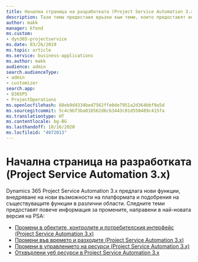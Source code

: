 ```yaml
---
title: Начална страница на разработката (Project Service Automation 3.x)
description: Тази тема предоставя връзки към теми, които предоставят информация за разработката на Dynamics 365 Project Service Automation (PSA) версия 3.x.
author: makk
manager: kfend
ms.custom:
- dyn365-projectservice
ms.date: 03/26/2019
ms.topic: article
ms.service: business-applications
ms.author: makk
audience: admin
search.audienceType:
- admin
- customizer
search.app:
- D365PS
- ProjectOperations
ms.openlocfilehash: 68eb9d4334bed7562ffe0de7951a2d364bbf9a5d
ms.sourcegitcommit: 5c4c9bf3ba018562d6cb3443c01d550489c415fa
ms.translationtype: HT
ms.contentlocale: bg-BG
ms.lasthandoff: 10/16/2020
ms.locfileid: "4072013"
---
```

# <a name="development-home-page-project-service-automation-3x"></a>Начална страница на разработката (Project Service Automation 3.x)

Dynamics 365 Project Service Automation 3.x предлага нови функции, внедряване на нови възможности на платформата и подобрения на съществуващите функции в различни области. Следните теми предоставят повече информация за промените, направени в най-новата версия на PSA:

- [Промени в обектите, контролите и потребителския интерфейс (Project Service Automation 3.x)](../developer-guides/entity-changes-v3.x.md)
- [Промени във времето и разходите (Project Service Automation 3.x)](../developer-guides/time-expense-changes-v3.x.md)
- [Промени в управлението на ресурси (Project Service Automation 3.x)](../developer-guides/resource-management-changes-v3.x.md)
- [Отхвърлени уеб ресурси в Project Service Automation 3.x](../developer-guides/web-resources-deprecated-v3.x.md)
